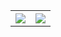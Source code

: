 <table style="width:100%">
  <tr>
    <th><img src="https://github-readme-stats.vercel.app/api?username=mahfuznow&show_icons=true&hide_border=true" /></th>
    <th><img src="https://github-readme-stats.vercel.app/api/top-langs/?username=mahfuznow&layout=compact&langs_count=6" /></th>
  </tr>
</table>
